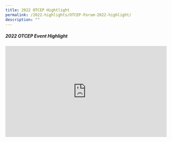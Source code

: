 ```yaml
---
title: 2022 OTCEP Hightlight
permalink: /2022-highlights/OTCEP-Forum-2022-highlight/
description: ""
---
```

##### **2022 OTCEP Event Highlight**
<div class="video-container">
<iframe width="853" height="315" src="https://www.youtube.com/embed/9-DjrjixUW" frameborder="0" allow="accelerometer; autoplay; encrypted-media; gyroscope; picture-in-picture" allowfullscreen></iframe></div>



<style type="text/css"> 
	    .video-container {
      position: relative;
      padding-bottom: 56.25%; /* 16:9 */
      height: 0;
    }
    .video-container iframe {
      position: absolute;
      top: 0;
      left: 0;
      width: 100%;
      height: 100%;
    }
	</style>